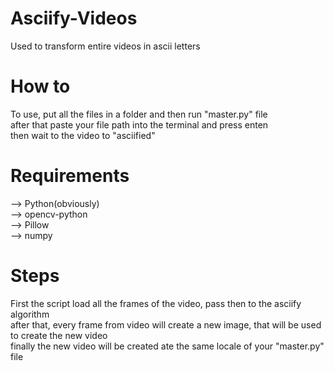 # Asciify-Videos
Used to transform entire videos in ascii letters

# How to
To use, put all the files in a folder and then run "master.py" file  
after that paste your file path into the terminal and press enten  
then wait to the video to "asciified"

# Requirements
--> Python(obviously)  
--> opencv-python  
--> Pillow  
--> numpy

# Steps
First the script load all the frames of the video, pass then to the asciify algorithm  
after that, every frame from video will create a new image, that will be used to create the new video  
finally the new video will be created ate the same locale of your "master.py" file

